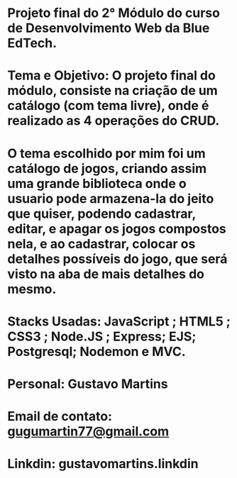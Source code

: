# Projeto final do 2° Módulo do curso de Desenvolvimento Web da Blue EdTech.
# Tema e Objetivo: O projeto final do módulo, consiste na criação de um catálogo (com tema livre), onde é realizado as 4 operações do CRUD.
# O tema escolhido por mim foi um catálogo de jogos, criando assim uma grande biblioteca onde o usuario pode armazena-la do jeito que quiser, podendo cadastrar, editar, e apagar os jogos compostos nela, e ao cadastrar, colocar os detalhes possíveis do jogo, que será visto na aba de mais detalhes do mesmo.

# Stacks Usadas: JavaScript <i class="fa-brands fa-js"></i>; HTML5 <i class="fa-brands fa-html5"></i>; CSS3 <i class="fa-brands fa-css3-alt"></i>; Node.JS <i class="fa-brands fa-node"></i>; Express; EJS; Postgresql; Nodemon e MVC.

# Personal: Gustavo Martins 

# Email de contato: <a href = "mailto:gugumartin77@gmail.com"> gugumartin77@gmail.com</a>

# Linkdin: <a>gustavomartins.linkdin</a>